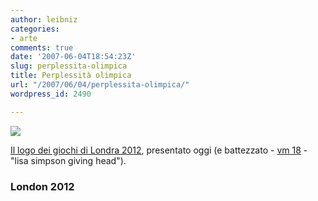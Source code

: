 ```yaml
---
author: leibniz
categories:
- arte
comments: true
date: '2007-06-04T18:54:23Z'
slug: perplessita-olimpica
title: Perplessità olimpica
url: "/2007/06/04/perplessita-olimpica/"
wordpress_id: 2490

---
```

![](http://main.london2012.com/NR/rdonlyres/66925BAB-8252-4B26-B8DE-7D1682170A08/0/newlogo_390x220.jpg)

[Il logo dei giochi di Londra 2012](http://www.london2012.com/about-newlook-video.html), presentato oggi
(e battezzato - [vm 18](http://shack69.shacknet.nu/junk/ot/brit_games.gif) - "lisa simpson giving head").


### London 2012
